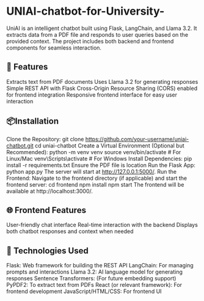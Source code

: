 # UNIAI-chatbot-for-University-
UniAI is an intelligent chatbot built using Flask, LangChain, and Llama 3.2. It extracts data from a PDF file and responds to user queries based on the provided context. The project includes both backend and frontend components for seamless interaction.
## 🚀 Features
Extracts text from PDF documents
Uses Llama 3.2 for generating responses
Simple REST API with Flask
Cross-Origin Resource Sharing (CORS) enabled for frontend integration
Responsive frontend interface for easy user interaction
## 📦Installation
Clone the Repository:
git clone https://github.com/your-username/uniai-chatbot.git
cd uniai-chatbot
Create a Virtual Environment (Optional but Recommended):
python -m venv venv
source venv/bin/activate  # For Linux/Mac
venv\Scripts\activate     # For Windows
Install Dependencies:
pip install -r requirements.txt
Ensure the PDF file is location
Run the Flask App:
python app.py
The server will start at http://127.0.0.1:5000/.
Run the Frontend:
Navigate to the frontend directory (if applicable) and start the frontend server:
cd frontend
npm install
npm start
The frontend will be available at http://localhost:3000/.
## 🌐 Frontend Features
User-friendly chat interface
Real-time interaction with the backend
Displays both chatbot responses and context when needed
## 📄 Technologies Used
Flask: Web framework for building the REST API
LangChain: For managing prompts and interactions
Llama 3.2: AI language model for generating responses
Sentence Transformers: (For future embedding support)
PyPDF2: To extract text from PDFs
React (or relevant framework): For frontend development
JavaScript/HTML/CSS: For frontend UI
